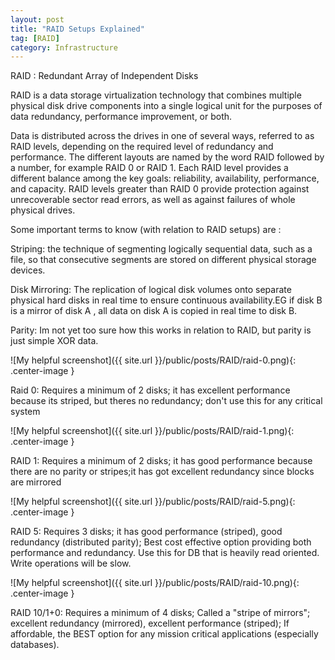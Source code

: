 ```yaml
---
layout: post
title: "RAID Setups Explained"
tag: [RAID]
category: Infrastructure
---
```


RAID : Redundant Array of Independent Disks


RAID is a data storage virtualization technology that combines multiple physical disk drive components into a single logical unit for the purposes of data redundancy, performance improvement, or both.

Data is distributed across the drives in one of several ways, referred to as RAID levels, depending on the required level of redundancy and performance. The different layouts are named by the word RAID followed by a number, for example RAID 0 or RAID 1. Each RAID level provides a different balance among the key goals: reliability, availability, performance, and capacity. RAID levels greater than RAID 0 provide protection against unrecoverable sector read errors, as well as against failures of whole physical drives.

Some important terms to know (with relation to RAID setups) are :

Striping: the technique of segmenting logically sequential data, such as a file, so that consecutive segments are stored on different physical storage devices.


Disk Mirroring: The replication of logical disk volumes onto separate physical hard disks in real time to ensure continuous availability.EG if disk B is a mirror of disk A , all data on disk A is copied in real time to disk B.

Parity: Im not yet too sure how this works in relation to RAID, but parity is just simple XOR data.

![My helpful screenshot]({{ site.url }}/public/posts/RAID/raid-0.png){: .center-image }

Raid 0: Requires a minimum of 2 disks; it has excellent performance because its striped, but theres no redundancy; don't use this for any critical system

![My helpful screenshot]({{ site.url }}/public/posts/RAID/raid-1.png){: .center-image }

RAID 1: Requires a minimum of 2 disks; it has good performance because there are no parity or stripes;it has got excellent redundancy since blocks are mirrored

![My helpful screenshot]({{ site.url }}/public/posts/RAID/raid-5.png){: .center-image }

RAID 5: Requires 3 disks; it has good performance (striped), good redundancy (distributed parity); Best cost effective option providing both performance and redundancy. Use this for DB that is heavily read oriented. Write operations will be slow.

![My helpful screenshot]({{ site.url }}/public/posts/RAID/raid-10.png){: .center-image }

RAID 10/1+0: Requires a minimum of 4 disks; Called a "stripe of mirrors"; excellent redundancy (mirrored), excellent performance (striped); If affordable, the BEST option for any mission critical applications (especially databases).
